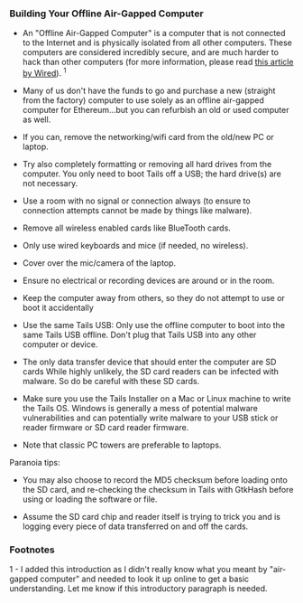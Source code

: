 ### Building Your Offline Air-Gapped Computer

- An "Offline Air-Gapped Computer" is a computer that is not connected to the Internet and is physically isolated from all other computers. These computers are considered incredibly secure, and are much harder to hack than other computers  (for more information, please read [this article by Wired](https://www.wired.com/2014/12/hacker-lexicon-air-gap/)). <sup>1</sup>

- Many of us don't have the funds to go and purchase a new (straight from the factory)  computer to use solely as an offline air-gapped computer for Ethereum...but you can refurbish an old or used computer as well.

- If you can, remove the networking/wifi card from the old/new PC or laptop.

- Try also completely formatting or removing all hard drives from the computer. You only need to boot Tails off a USB; the hard drive(s) are not 
necessary.

- Use a room with no signal or connection always (to ensure to connection attempts cannot be made by things like malware).

- Remove all wireless enabled cards like BlueTooth cards.

- Only use wired keyboards and mice (if needed, no wireless).

- Cover over the mic/camera of the laptop.

- Ensure no electrical or recording devices are around or in the room.

- Keep the computer away from others, so they do not attempt to use or boot it accidentally

- Use the same Tails USB: Only use the offline computer to boot into the same Tails USB offline. Don't plug that Tails USB into any other computer or device.

- The only data transfer device that should enter the computer are SD cards While highly unlikely, the SD card readers can be infected with malware. So do be careful with these SD cards.

- Make sure you use the Tails Installer on a Mac or Linux machine to write the Tails OS. Windows is generally a mess of potential malware vulnerabilities and can potentially write malware to your USB stick or reader firmware or SD card reader firmware.

- Note that classic PC towers are preferable to laptops.

Paranoia tips:
- You may also choose to record the MD5 checksum before loading onto the SD card, and re-checking the checksum in Tails with GtkHash before using or loading the software or file.

- Assume the SD card chip and reader itself is trying to trick you and is logging every piece of data transferred on and off the cards.

### Footnotes
1 - I added this introduction as I didn't really know what you meant by "air-gapped computer" and needed to look it up online to get a basic understanding. Let me know if this introductory paragraph is needed.